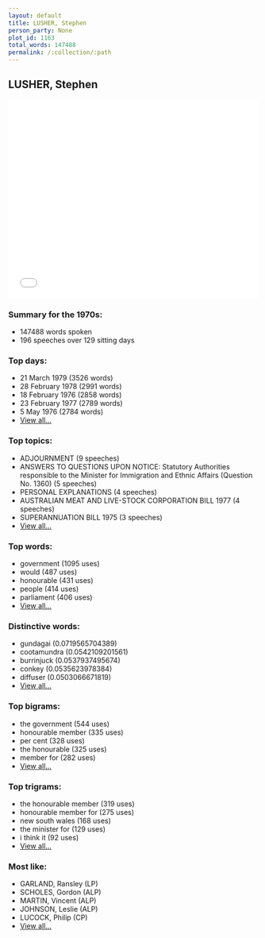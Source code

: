 ```yaml
---
layout: default
title: LUSHER, Stephen
person_party: None
plot_id: 1163
total_words: 147488
permalink: /:collection/:path
---
```


## LUSHER, Stephen

<iframe width="100%" height="400" frameborder="0" scrolling="no" src="//plot.ly/~wragge/1163.embed"></iframe>


### Summary for the 1970s:

* 147488 words spoken
* 196 speeches over 129 sitting days


### Top days:

* 21 March 1979 (3526 words)
* 28 February 1978 (2991 words)
* 18 February 1976 (2858 words)
* 23 February 1977 (2789 words)
* 5 May 1976 (2784 words)
* [View all...](days/)


### Top topics:

* ADJOURNMENT (9 speeches)
* ANSWERS TO QUESTIONS UPON NOTICE: Statutory Authorities responsible to the Minister for Immigration and Ethnic Affairs (Question No. 1360) (5 speeches)
* PERSONAL EXPLANATIONS (4 speeches)
* AUSTRALIAN MEAT AND LIVE-STOCK CORPORATION BILL 1977 (4 speeches)
* SUPERANNUATION BILL 1975 (3 speeches)
* [View all...](topics/)


### Top words:

* government (1095 uses)
* would (487 uses)
* honourable (431 uses)
* people (414 uses)
* parliament (406 uses)
* [View all...](words/)


### Distinctive words:

* gundagai (0.0719565704389)
* cootamundra (0.0542109201561)
* burrinjuck (0.0537937495674)
* conkey (0.0535623978384)
* diffuser (0.0503066671819)
* [View all...](sig_words/)


### Top bigrams:

* the government (544 uses)
* honourable member (335 uses)
* per cent (328 uses)
* the honourable (325 uses)
* member for (282 uses)
* [View all...](bigrams/)


### Top trigrams:

* the honourable member (319 uses)
* honourable member for (275 uses)
* new south wales (168 uses)
* the minister for (129 uses)
* i think it (92 uses)
* [View all...](trigrams/)


### Most like:

* GARLAND, Ransley (LP)
* SCHOLES, Gordon (ALP)
* MARTIN, Vincent (ALP)
* JOHNSON, Leslie (ALP)
* LUCOCK, Philip (CP)
* [View all...](similarities/)
